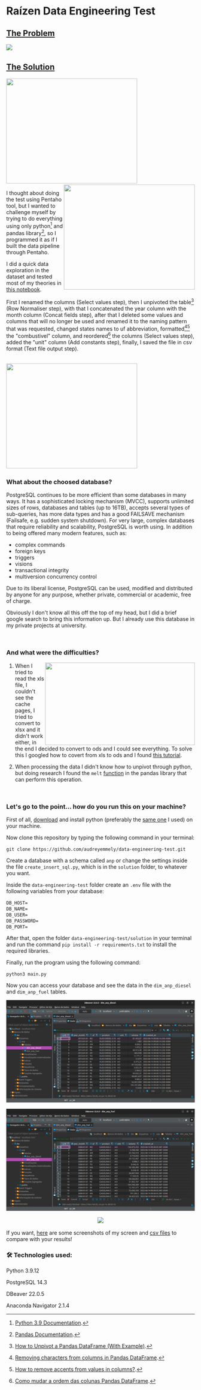 # Raízen Data Engineering Test

## [The Problem](https://github.com/audreyemmely/data-engineering-test/blob/master/TEST.md)

<img src="https://media.giphy.com/media/3oEjHWzZQaCrZW2aWs/giphy.gif" />

## [The Solution](https://github.com/audreyemmely/data-engineering-test/blob/master/solution/main.py)
<img src="https://media.giphy.com/media/BpGWitbFZflfSUYuZ9/giphy.gif" width="350" height="280" />
<img align = "right" src="https://media.giphy.com/media/VEsfbW0pBu145PPhOi/giphy.gif" width="350" height="280" />

I thought about doing the test using Pentaho tool, but I wanted to challenge myself by trying to do everything using only python[^1] and pandas library[^2], so I programmed it as if I built the data pipeline through Pentaho.

I did a quick data exploration in the dataset and tested most of my theories in [this notebook](https://github.com/audreyemmely/data-engineering-test/blob/master/solution/exploring_data.ipynb).

First I renamed the columns (Select values step), then I unpivoted the table[^3] (Row Normaliser step), with that I concatenated the year column with the month column (Concat fields step), after that I deleted some values and columns that will no longer be used and renamed it to the naming pattern that was requested, changed states names to uf abbreviation, formatted[^4][^5] the "combustivel" column, and reordered[^6] the columns (Select values step), added the "unit" column (Add constants step), finally, I saved the file in csv format (Text file output step).

<br/>

<img src="https://media.giphy.com/media/GfaZNzU42Snz6dlGhN/giphy.gif" width="350" height="280"/> 

### What about the choosed database? 

PostgreSQL continues to be more efficient than some databases in many ways. It has a sophisticated locking mechanism (MVCC), supports unlimited sizes of rows, databases and tables (up to 16TB), accepts several types of sub-queries, has more data types and has a good FAILSAVE mechanism (Failsafe, e.g. sudden system shutdown). For very large, complex databases that require reliability and scalability, PostgreSQL is worth using. In addition to being offered many modern features, such as:

* complex commands
* foreign keys
* triggers
* visions
* transactional integrity
* multiversion concurrency control

Due to its liberal license, PostgreSQL can be used, modified and distributed by anyone for any purpose, whether private, commercial or academic, free of charge.

Obviously I don't know all this off the top of my head, but I did a brief google search to bring this information up. But I already use this database in my private projects at university.

<br/>

### And what were the difficulties?

<img align = 'right' src="https://media.giphy.com/media/l0K3Z4QU2TLMsw4sE/giphy.gif" width="400" height="220"/>

1. When I tried to read the xls file, I couldn't see the cache pages, I tried to convert to xlsx and it didn't work either, in the end I decided to convert to ods and I could see everything.
To solve this I googled how to covert from xls to ods and I found [this tutorial](https://ask.libreoffice.org/t/convert-to-command-line-parameter/840).

2. When processing the data I didn't know how to unpivot through python, but doing research I found the ```melt``` [function](https://pandas.pydata.org/docs/reference/api/pandas.melt.html) in the pandas library that can perform this operation.

<br/>

### Let's go to the point... how do you run this on your machine?
First of all, [download](https://www.python.org/downloads/) and install python (preferably the [same one](#version) I used) on your machine.

Now clone this repository by typing the following command in your terminal:

```
git clone https://github.com/audreyemmely/data-engineering-test.git
```

Create a database with a schema called ```anp``` or change the settings inside the file ```create_insert_sql.py```, which is in the ```solution``` folder, to whatever you want.

Inside the ```data-engineering-test``` folder create an ```.env``` file with the following variables from your database:

```
DB_HOST=
DB_NAME=
DB_USER=
DB_PASSWORD=
DB_PORT=
```

After that, open the folder ```data-engineering-test/solution``` in your terminal and run the command ```pip install -r requirements.txt``` to install the required libraries.

Finally, run the program using the following command:

```
python3 main.py
```

Now you can access your database and see the data in the ```dim_anp_diesel``` and ```dim_anp_fuel``` tables.

![table1](https://github.com/audreyemmely/data-engineering-test/blob/master/images/prints/dados%20diesel.png?raw=true)

![table2](https://github.com/audreyemmely/data-engineering-test/blob/master/images/prints/dados%20fuel.png?raw=true)

<p align='center'>
<img src="https://media.giphy.com/media/l4JySAWfMaY7w88sU/giphy.gif"/>
</p>

If you want, [here](https://github.com/audreyemmely/data-engineering-test/tree/master/images/prints) are some screenshots of my screen and [csv files](https://github.com/audreyemmely/data-engineering-test/tree/master/assets/csv) to compare with your results!

### <a name="version"></a> 🛠️ Technologies used:

Python 3.9.12

PostgreSQL 14.3

DBeaver 22.0.5

Anaconda Navigator 2.1.4

[^1]: [Python 3.9 Documentation](https://docs.python.org/3.9/).
[^2]: [Pandas Documentation](https://pandas.pydata.org/docs/).
[^3]: [How to Unpivot a Pandas DataFrame (With Example)](https://www.statology.org/pandas-unpivot/#:~:text=In%20pandas%2C%20you%20can%20use,col3'%2C%20...%5D).
[^4]: [Removing characters from columns in Pandas DataFrame](https://www.skytowner.com/explore/removing_characters_from_columns_in_pandas_dataframe).
[^5]: [How to remove accents from values in columns?](https://stackoverflow.com/questions/37926248/how-to-remove-accents-from-values-in-columns).
[^6]: [Como mudar a ordem das colunas Pandas DataFrame](https://www.delftstack.com/pt/howto/python-pandas/how-to-change-the-order-of-dataframe-columns/).
